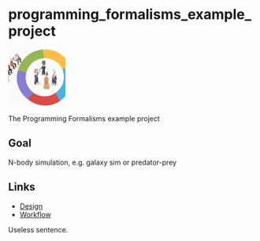 # programming_formalisms_example_project

![](images/programming_formalisms_teacher_team_logo_116x116.png)

The Programming Formalisms example project

## Goal

N-body simulation, e.g. galaxy sim or predator-prey

## Links

 * [Design](design/README.md)
 * [Workflow](workflow/README.md)


Useless sentence.